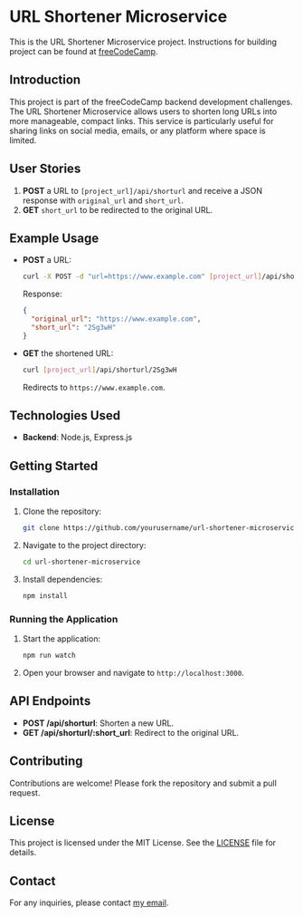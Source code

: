# URL Shortener Microservice

This is the URL Shortener Microservice project. Instructions for building project can be found at [freeCodeCamp](https://www.freecodecamp.org/learn/back-end-development-and-apis/back-end-development-and-apis-projects/url-shortener-microservice).

## Introduction

This project is part of the freeCodeCamp backend development challenges. The URL Shortener Microservice allows users to shorten long URLs into more manageable, compact links. This service is particularly useful for sharing links on social media, emails, or any platform where space is limited.

## User Stories

1. **POST** a URL to `[project_url]/api/shorturl` and receive a JSON response with `original_url` and `short_url`.
2. **GET** `short_url` to be redirected to the original URL.

## Example Usage

- **POST** a URL:
    ```bash
    curl -X POST -d "url=https://www.example.com" [project_url]/api/shorturl
    ```
    Response:
    ```json
    {
      "original_url": "https://www.example.com",
      "short_url": "2Sg3wH"
    }
    ```

- **GET** the shortened URL:
    ```bash
    curl [project_url]/api/shorturl/2Sg3wH
    ```
    Redirects to `https://www.example.com`.

## Technologies Used

- **Backend**: Node.js, Express.js

## Getting Started

### Installation

1. Clone the repository:
    ```bash
    git clone https://github.com/yourusername/url-shortener-microservice.git
    ```
2. Navigate to the project directory:
    ```bash
    cd url-shortener-microservice
    ```
3. Install dependencies:
    ```bash
    npm install
    ```

### Running the Application
1. Start the application:
    ```bash
    npm run watch
    ```
2. Open your browser and navigate to `http://localhost:3000`.

## API Endpoints

- **POST /api/shorturl**: Shorten a new URL.
- **GET /api/shorturl/:short_url**: Redirect to the original URL.

## Contributing

Contributions are welcome! Please fork the repository and submit a pull request.

## License

This project is licensed under the MIT License. See the [LICENSE](LICENSE) file for details.

## Contact

For any inquiries, please contact [my email](mailto:tdat0306@gmail.com).
